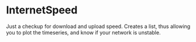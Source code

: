 # InternetSpeed
Just a checkup for download and upload speed. Creates a list, thus allowing you to plot the timeseries, and know if your network is unstable.
